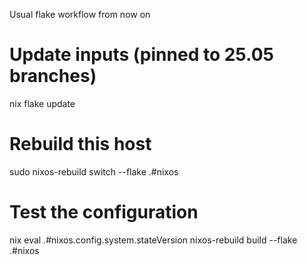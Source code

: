 Usual flake workflow from now on
# Update inputs (pinned to 25.05 branches)
nix flake update

# Rebuild this host
sudo nixos-rebuild switch --flake .#nixos

# Test the configuration
nix eval .#nixos.config.system.stateVersion
nixos-rebuild build --flake .#nixos
